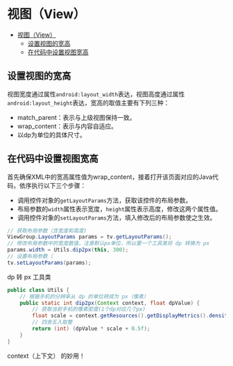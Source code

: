 # 视图（View）

- [视图（View）](#视图view)
  - [设置视图的宽高](#设置视图的宽高)
  - [在代码中设置视图宽高](#在代码中设置视图宽高)

## 设置视图的宽高

视图宽度通过属性`android:layout_width`表达，视图高度通过属性`android:layout_height`表达，宽高的取值主要有下列三种：
- match_parent：表示与上级视图保持一致。
- wrap_content：表示与内容自适应。
- 以dp为单位的具体尺寸。


## 在代码中设置视图宽高

首先确保XML中的宽高属性值为wrap_content，接着打开该页面对应的Java代码，依序执行以下三个步骤：
- 调用控件对象的`getLayoutParams`方法，获取该控件的布局参数。
- 布局参数的`width`属性表示宽度，`height`属性表示高度，修改这两个属性值。
- 调用控件对象的`setLayoutParams`方法，填入修改后的布局参数使之生效。


```java
// 获取布局参数（含宽度和高度)
ViewGroup.LayoutParams params = tv.getLayoutParams();
// 修改布局参数中的宽度数值，注意默认px单位，所以要一个工具类将 dp 转换为 px
params.width = Utils.dip2px(this, 300);
// 设置布局参数（
tv.setLayoutParams(params);
```

dp 转 px 工具类

```java
public class Utils {
    // 根据手机的分辨率从 dp 的单位转成为 px（像素）
    public static int dip2px(Context context, float dpValue) {
        // 获取当前手机的像素密度(1个dp对应几个px)
        float scale = context.getResources().getDisplayMetrics().density;
        // 四舍五入取整
        return (int) (dpValue * scale + 0.5f);
    }
}
```
context（上下文） 的妙用！